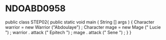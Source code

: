 # NDOABD0958
public class STEP02{
public static void main ( String [] args ) {
Character warrior = new Warrior ("Abdoulaye") ;
Character mage = new Mage (" Lucie ") ;
warrior . attack (" Epitech ") ;
mage . attack (" Sene ") ;
}
}
